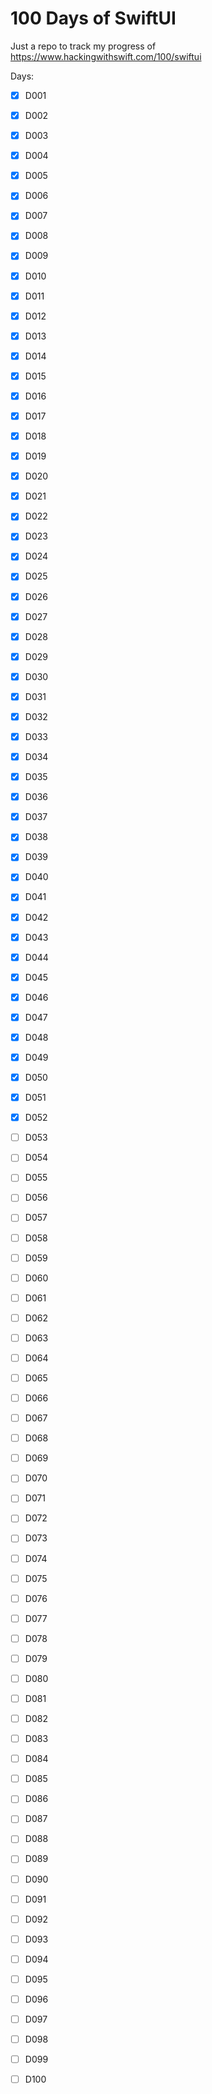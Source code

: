 
# 100 Days of SwiftUI

Just a repo to track my progress of https://www.hackingwithswift.com/100/swiftui

Days:

- [x] D001
- [x] D002
- [x] D003
- [x] D004
- [x] D005
- [x] D006
- [x] D007
- [x] D008
- [x] D009
- [x] D010
- [x] D011
- [x] D012
- [x] D013
- [x] D014
- [x] D015
- [x] D016
- [x] D017
- [x] D018
- [x] D019
- [x] D020
- [x] D021
- [x] D022
- [x] D023
- [x] D024
- [x] D025
- [x] D026
- [x] D027
- [x] D028
- [x] D029
- [x] D030
- [x] D031
- [x] D032
- [x] D033
- [x] D034
- [x] D035
- [x] D036
- [x] D037
- [x] D038
- [x] D039
- [x] D040
- [x] D041
- [x] D042
- [x] D043
- [x] D044
- [x] D045
- [x] D046
- [x] D047
- [x] D048
- [x] D049
- [x] D050
- [x] D051
- [x] D052
- [ ] D053
- [ ] D054
- [ ] D055
- [ ] D056
- [ ] D057
- [ ] D058
- [ ] D059
- [ ] D060
- [ ] D061
- [ ] D062
- [ ] D063
- [ ] D064
- [ ] D065
- [ ] D066
- [ ] D067
- [ ] D068
- [ ] D069
- [ ] D070
- [ ] D071
- [ ] D072
- [ ] D073
- [ ] D074
- [ ] D075
- [ ] D076
- [ ] D077
- [ ] D078
- [ ] D079
- [ ] D080
- [ ] D081
- [ ] D082
- [ ] D083
- [ ] D084
- [ ] D085
- [ ] D086
- [ ] D087
- [ ] D088
- [ ] D089
- [ ] D090
- [ ] D091
- [ ] D092
- [ ] D093
- [ ] D094
- [ ] D095
- [ ] D096
- [ ] D097
- [ ] D098
- [ ] D099
- [ ] D100

